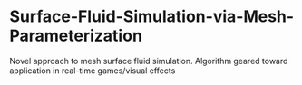 # Surface-Fluid-Simulation-via-Mesh-Parameterization
Novel approach to mesh surface fluid simulation. Algorithm geared toward application in real-time games/visual effects
